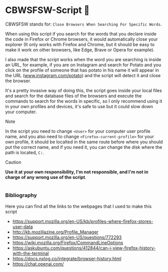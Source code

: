 # CBWSFSW-Script 📄
CBWSFSW stands for: `Close Browsers When Searching For Specific Words`.

When using this script if you search for the words that you declare inside the code in Firefox or Chrome browsers, it would automatically close your explorer (It only works with Firefox and Chrome, but it should be easy to make it work on other browsers, like Edge, Brave or Opera for example).

I also made that the script works when the word you are searching is inside an URL, for example, if you are on Instagram and search for Potato and you click on the profile of someone that has potato in his name it will appear in the URL (www.instagram.com/potato) and the script will detect it and close the browser.

It's a pretty invasive way of doing this, the script goes inside your local files and search for the database files of the browsers and execute the commands to search for the words in specific, so I only recommend using it in your own profiles and devices, it's safe to use but it could slow down your computer.
<!--
> [!TIP]
> I would recommend doing a .bat file so that you can program this script to start automatically when you log in with your user in your computer, the script is made to work all the time, so it won't stop if you don't stop it manually.
-->
> [!NOTE]
> In the script you need to change `<User>` for your computer user profile name, and you also need to change `<Firefox-current-profile>` for your own profile, it should be localted in the same route before where you should put the correct name, and if you need it, you can change the disk where the path is located, `C:`.

> [!CAUTION]
> **Use it at your own responsibility, I'm not responsible, and I'm not in charge of any wrong use of the script**.

#

### Bibliography

Here you can find all the links to the webpages that I used to make this script

- https://support.mozilla.org/en-US/kb/profiles-where-firefox-stores-user-data
- http://kb.mozillazine.org/Profile_Manager
- https://support.mozilla.org/en-US/questions/772293
- https://wiki.mozilla.org/Firefox/CommandLineOptions
- https://askubuntu.com/questions/412844/can-i-view-firefox-history-with-the-terminal
- https://docs.nxlog.co/integrate/browser-history.html
- https://chat.openai.com/
